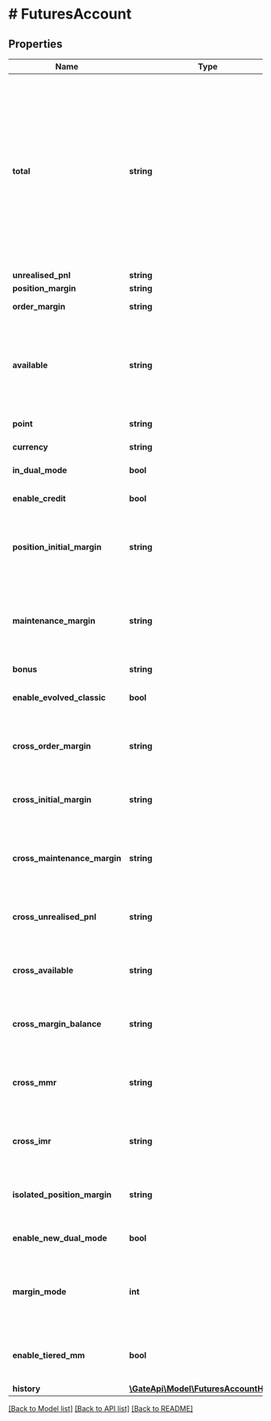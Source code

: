 # # FuturesAccount

## Properties

Name | Type | Description | Notes
------------ | ------------- | ------------- | -------------
**total** | **string** | total is the balance after the user&#39;s accumulated deposit, withdraw, profit and loss (including realized profit and loss, fund, fee and referral rebate), excluding unrealized profit and loss.  total &#x3D; SUM(history_dnw, history_pnl, history_fee, history_refr, history_fund) | [optional] 
**unrealised_pnl** | **string** | Unrealized PNL | [optional] 
**position_margin** | **string** | Position margin | [optional] 
**order_margin** | **string** | Order margin of unfinished orders | [optional] 
**available** | **string** | Available balance for transferring or trading (including bonus. Bonus cannot be withdrawn, so transfer amount needs to deduct bonus) | [optional] 
**point** | **string** | Point card amount | [optional] 
**currency** | **string** | Settlement currency | [optional] 
**in_dual_mode** | **bool** | Whether dual mode is enabled | [optional] 
**enable_credit** | **bool** | Whether portfolio margin account mode is enabled | [optional] 
**position_initial_margin** | **string** | Initial margin occupied by positions, applicable to unified account mode | [optional] 
**maintenance_margin** | **string** | Maintenance margin occupied by positions, applicable to new classic account margin mode and unified account mode | [optional] 
**bonus** | **string** | Bonus | [optional] 
**enable_evolved_classic** | **bool** | Classic account margin mode, true-new mode, false-old mode | [optional] 
**cross_order_margin** | **string** | Cross margin order margin, applicable to new classic account margin mode | [optional] 
**cross_initial_margin** | **string** | Cross margin initial margin, applicable to new classic account margin mode | [optional] 
**cross_maintenance_margin** | **string** | Cross margin maintenance margin, applicable to new classic account margin mode | [optional] 
**cross_unrealised_pnl** | **string** | Cross margin unrealized P&amp;L, applicable to new classic account margin mode | [optional] 
**cross_available** | **string** | Cross margin available balance, applicable to new classic account margin mode | [optional] 
**cross_margin_balance** | **string** | Cross margin balance, applicable to new classic account margin mode | [optional] 
**cross_mmr** | **string** | Cross margin maintenance margin rate, applicable to new classic account margin mode | [optional] 
**cross_imr** | **string** | Cross margin initial margin rate, applicable to new classic account margin mode | [optional] 
**isolated_position_margin** | **string** | Isolated position margin, applicable to new classic account margin mode | [optional] 
**enable_new_dual_mode** | **bool** | Whether to open a new two-way position mode | [optional] 
**margin_mode** | **int** | Margin mode, 0-classic margin mode, 1-cross-currency margin mode, 2-combined margin mode | [optional] 
**enable_tiered_mm** | **bool** | Whether to enable tiered maintenance margin calculation | [optional] 
**history** | [**\GateApi\Model\FuturesAccountHistory**](FuturesAccountHistory.md) |  | [optional] 

[[Back to Model list]](../../README.md#documentation-for-models) [[Back to API list]](../../README.md#documentation-for-api-endpoints) [[Back to README]](../../README.md)
